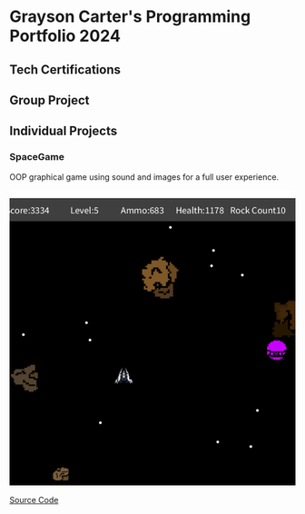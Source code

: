 # Grayson Carter's Programming Portfolio 2024

## Tech Certifications

## Group Project

## Individual Projects

### SpaceGame
OOP graphical game using sound and images for a full user experience.

![Gameplay](https://github.com/goober42/programmingportfolio/blob/main/images/sg1.png)

[Source Code](https://github.com/goober42/programmingportfolio/blob/main/src/SpaceGame.zip)
